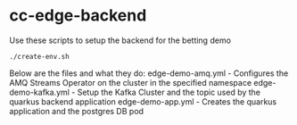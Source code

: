 # cc-edge-backend

Use these scripts to setup the backend for the betting demo

```shell script
./create-env.sh
```

Below are the files and what they do:
edge-demo-amq.yml - Configures the AMQ Streams Operator on the cluster in the specified namespace
edge-demo-kafka.yml - Setup the Kafka Cluster and the topic used by the quarkus backend application
edge-demo-app.yml - Creates the quarkus application and the postgres DB pod
